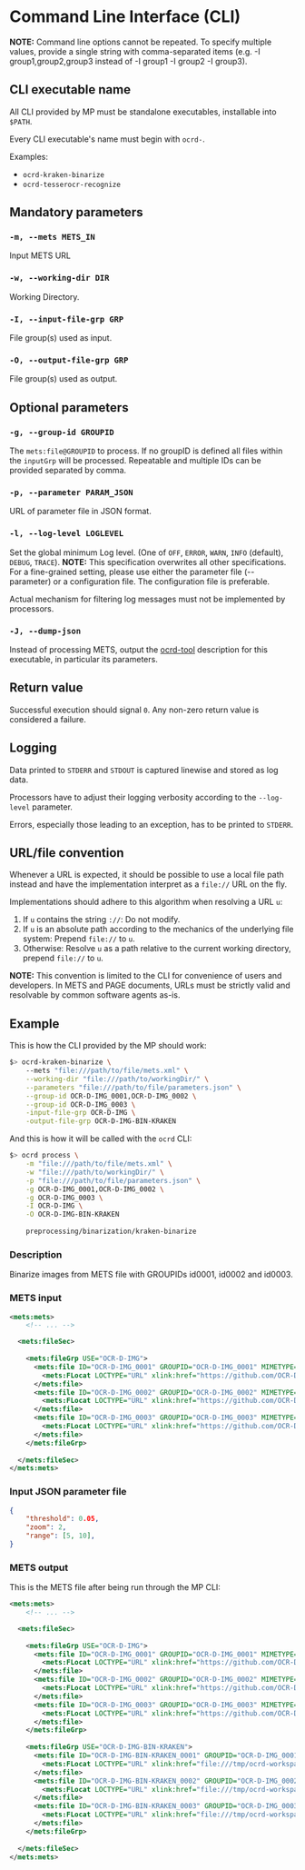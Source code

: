 # Command Line Interface (CLI)

**NOTE:** Command line options cannot be repeated. To specify multiple values, provide a single string with comma-separated items (e.g. -I group1,group2,group3 instead of -I group1 -I group2 -I group3).

## CLI executable name

All CLI provided by MP must be standalone executables, installable into `$PATH`.

Every CLI executable's name must begin with `ocrd-`.

Examples:
  * `ocrd-kraken-binarize`
  * `ocrd-tesserocr-recognize`

## Mandatory parameters

### `-m, --mets METS_IN`

Input METS URL

### `-w, --working-dir DIR`

Working Directory.

### `-I, --input-file-grp GRP`

File group(s) used as input.

### `-O, --output-file-grp GRP`

File group(s) used as output.

## Optional parameters

### `-g, --group-id GROUPID`

The `mets:file@GROUPID` to process. If no groupID is defined all files within the `inputGrp` will be processed. Repeatable and multiple IDs can be provided separated by comma.

### `-p, --parameter PARAM_JSON`

URL of parameter file in JSON format.

### `-l, --log-level LOGLEVEL`

Set the global minimum Log level. (One of `OFF`, `ERROR`, `WARN`, `INFO` (default), `DEBUG`, `TRACE`).
**NOTE:** This specification overwrites all other specifications. For a fine-grained setting, please use either the parameter file (-- parameter) or a configuration file. The configuration file is preferable.

Actual mechanism for filtering log messages must not be implemented by
processors.

### `-J, --dump-json`

Instead of processing METS, output the [ocrd-tool](ocrd_tool) description for
this executable, in particular its parameters.

## Return value

Successful execution should signal `0`. Any non-zero return value is considered a failure.

## Logging

Data printed to `STDERR` and `STDOUT` is captured linewise and stored as log data.

Processors have to adjust their logging verbosity according to the `--log-level` parameter.

Errors, especially those leading to an exception, has to be printed to `STDERR`.

## URL/file convention

Whenever a URL is expected, it should be possible to use a local file path
instead and have the implementation interpret as a `file://` URL on the fly.

Implementations should adhere to this algorithm when resolving a URL `u`:

1. If `u` contains the string `://`: Do not modify.
2. If `u` is an absolute path according to the mechanics of the underlying file system: Prepend `file://` to `u`.
3. Otherwise: Resolve `u` as a path relative to the current working directory, prepend `file://` to `u`.

**NOTE:** This convention is limited to the CLI for convenience of users and
developers. In METS and PAGE documents, URLs must be strictly valid and
resolvable by common software agents as-is.

## Example

This is how the CLI provided by the MP should work:

```sh
$> ocrd-kraken-binarize \
    --mets "file:///path/to/file/mets.xml" \
    --working-dir "file:///path/to/workingDir/" \
    --parameters "file:///path/to/file/parameters.json" \
    --group-id OCR-D-IMG_0001,OCR-D-IMG_0002 \
    --group-id OCR-D-IMG_0003 \
    -input-file-grp OCR-D-IMG \
    -output-file-grp OCR-D-IMG-BIN-KRAKEN
```

And this is how it will be called with the `ocrd` CLI:

```sh
$> ocrd process \
    -m "file:///path/to/file/mets.xml" \
    -w "file:///path/to/workingDir/" \
    -p "file:///path/to/file/parameters.json" \
    -g OCR-D-IMG_0001,OCR-D-IMG_0002 \
    -g OCR-D-IMG_0003 \
    -I OCR-D-IMG \
    -O OCR-D-IMG-BIN-KRAKEN
    
    preprocessing/binarization/kraken-binarize
```

### Description

Binarize images from METS file with GROUPIDs id0001, id0002 and id0003.

### METS input

```xml
<mets:mets>
    <!-- ... -->

  <mets:fileSec>
      
    <mets:fileGrp USE="OCR-D-IMG">
      <mets:file ID="OCR-D-IMG_0001" GROUPID="OCR-D-IMG_0001" MIMETYPE="image/tiff">
        <mets:FLocat LOCTYPE="URL" xlink:href="https://github.com/OCR-D/spec/raw/master/io/example/00000001.tif" />
      </mets:file>
      <mets:file ID="OCR-D-IMG_0002" GROUPID="OCR-D-IMG_0002" MIMETYPE="image/tiff">
        <mets:FLocat LOCTYPE="URL" xlink:href="https://github.com/OCR-D/spec/raw/master/io/example/00000002.tif" />
      </mets:file>
      <mets:file ID="OCR-D-IMG_0003" GROUPID="OCR-D-IMG_0003" MIMETYPE="image/tiff">
        <mets:FLocat LOCTYPE="URL" xlink:href="https://github.com/OCR-D/spec/raw/master/io/example/00000003.tif" />
      </mets:file>
    </mets:fileGrp>
      
  </mets:fileSec>
</mets:mets>
```

### Input JSON parameter file

```json
{
    "threshold": 0.05,
    "zoom": 2,
    "range": [5, 10],
}
```

### METS output

This is the METS file after being run through the MP CLI:

```xml
<mets:mets>
    <!-- ... -->

  <mets:fileSec>
      
    <mets:fileGrp USE="OCR-D-IMG">
      <mets:file ID="OCR-D-IMG_0001" GROUPID="OCR-D-IMG_0001" MIMETYPE="image/tiff">
        <mets:FLocat LOCTYPE="URL" xlink:href="https://github.com/OCR-D/spec/raw/master/io/example/00000001.tif" />
      </mets:file>
      <mets:file ID="OCR-D-IMG_0002" GROUPID="OCR-D-IMG_0002" MIMETYPE="image/tiff">
        <mets:FLocat LOCTYPE="URL" xlink:href="https://github.com/OCR-D/spec/raw/master/io/example/00000002.tif" />
      </mets:file>
      <mets:file ID="OCR-D-IMG_0003" GROUPID="OCR-D-IMG_0003" MIMETYPE="image/tiff">
        <mets:FLocat LOCTYPE="URL" xlink:href="https://github.com/OCR-D/spec/raw/master/io/example/00000003.tif" />
      </mets:file>
    </mets:fileGrp>
      
    <mets:fileGrp USE="OCR-D-IMG-BIN-KRAKEN">
      <mets:file ID="OCR-D-IMG-BIN-KRAKEN_0001" GROUPID="OCR-D-IMG_0001" MIMETYPE="image/png">
        <mets:FLocat LOCTYPE="URL" xlink:href="file:///tmp/ocrd-workspace-ABC123/0001.png" />
      </mets:file>
      <mets:file ID="OCR-D-IMG-BIN-KRAKEN_0002" GROUPID="OCR-D-IMG_0002" MIMETYPE="image/png">
        <mets:FLocat LOCTYPE="URL" xlink:href="file:///tmp/ocrd-workspace-ABC123/0002.png" />
      </mets:file>
      <mets:file ID="OCR-D-IMG-BIN-KRAKEN_0003" GROUPID="OCR-D-IMG_0003" MIMETYPE="image/png">
        <mets:FLocat LOCTYPE="URL" xlink:href="file:///tmp/ocrd-workspace-ABC123/0003.png" />
      </mets:file>
    </mets:fileGrp>
      
  </mets:fileSec>
</mets:mets>
```
